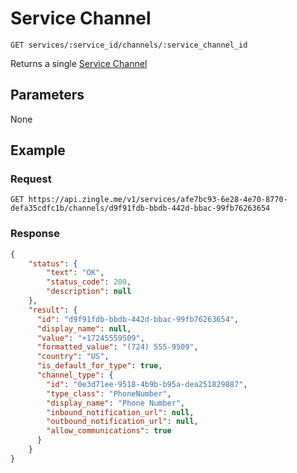 # Service Channel

    GET services/:service_id/channels/:service_channel_id
    
Returns a single [Service Channel]




## Parameters
None

## Example
### Request

    GET https://api.zingle.me/v1/services/afe7bc93-6e28-4e70-8770-defa35cdfc1b/channels/d9f91fdb-bbdb-442d-bbac-99fb76263654

### Response
``` json
{
    "status": {
        "text": "OK",
        "status_code": 200,
        "description": null
    },
    "result": {
      "id": "d9f91fdb-bbdb-442d-bbac-99fb76263654",
      "display_name": null,
      "value": "+17245559509",
      "formatted_value": "(724) 555-9509",
      "country": "US",
      "is_default_for_type": true,
      "channel_type": {
        "id": "0e3d71ee-9518-4b9b-b95a-dea251829887",
        "type_class": "PhoneNumber",
        "display_name": "Phone Number",
        "inbound_notification_url": null,
        "outbound_notification_url": null,
        "allow_communications": true
      }
    }
}
```

[Service Channel]: /service_channels/README.md
